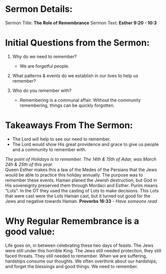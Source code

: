 # Sermon Details:

Sermon Title: **The Role of Remembrance** 
Sermon Text: **Esther 9:20 - 10:3**

# Initial Questions from the Sermon:

1. Why do we need to remember?
    
    - We are forgetful people.
    

2. What patterns & events do we establish in our lives to help us remember?

3. Who do you remember with?
    
    - Remembering is a communal affair. Without the community remembering, things can be quickly forgotten.
    

# Takeaways From The Sermon:

- The Lord will help to see our need to remember.
- The Lord would show His great providence and grace to give us people and a community to remember with.

_The point of Holidays is to remember._ _The 14th & 15th of Adar, was March 24h & 25th of this year._  
Queen Esther makes this a law of the Medes of the Persians that the Jews would be able to practice this holiday annually. The purpose was to remember these events. Haman planed the Jewish destruction, but God in His sovereignty preserved them through Mordaci and Esther. Purim means "Lots". In the OT they used the casting of Lots to make decisions. This Lots that were cast were the Lots Haman cast, but it turned out good for the Jews and negative towards Haman. **Proverbs 16:33** - _Have someone read_

# Why Regular Remembrance is a good value:

Life goes on, in between celebrating these two days of feasts. The Jews were still under this horrible King. The Jews still needed protection, they still faced threats. They still needed to remember. When we are suffering, hardships consume our thoughts. We often overthink about our hardships, and forget the blessings and good things. We need to remember.